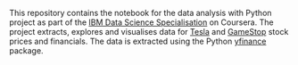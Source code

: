 This repository contains the notebook for the data analysis with Python project as part of the [IBM Data Science Specialisation](https://www.coursera.org/professional-certificates/ibm-data-science) on Coursera. The project extracts, explores 
and visualises data for [Tesla](https://finance.yahoo.com/quote/TSLA/?guccounter=1&guce_referrer=aHR0cHM6Ly9kdWNrZHVja2dvLmNvbS8&guce_referrer_sig=AQAAAGzya-jTfqLOo3ASAvwrPBO6b-y46eB461sBYbhDgUWrZKS8OOgDtM3s8Z-2-YkootPxI4RpIX4RoOBb6k_3K_qo9duYnrQTXbgLTRvbKp3YupuG0zn3bA283Ll3AKpYofFkb5LE0kEhItg2sAyC3IhkcdSFdMlh7NyoznKu9vXX)
and [GameStop](https://finance.yahoo.com/quote/GME/) stock prices and financials. The data is extracted using the Python [yfinance](https://pypi.org/project/yfinance/) package.
